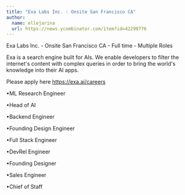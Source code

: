 ```yaml
---
title: "Exa Labs Inc. : Onsite San Francisco CA"
author:
  name: ellejarina
  url: https://news.ycombinator.com/item?id=42298776
---
```

Exa Labs Inc. - Onsite San Francisco CA - Full time - Multiple Roles

Exa is a search engine built for AIs. We enable developers to filter the internet&#x27;s content with complex queries in order to bring the world&#x27;s knowledge into their AI apps.

Please apply here <a href="https:&#x2F;&#x2F;exa.ai&#x2F;careers">https:&#x2F;&#x2F;exa.ai&#x2F;careers</a>

•ML Research Engineer

•Head of AI

•Backend Engineer

•Founding Design Engineer

•Full Stack Engineer

•DevRel Engineer

•Founding Designer

•Sales Engineer

•Chief of Staff
<JobApplication />
